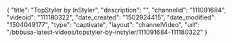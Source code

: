 {
    "title": "TopStyler by InStyler",
    "description": "",
    "channelid": "111091684",
    "videoid": "111180322",
    "date_created": "1502924415",
    "date_modified": "1504049177",
    "type": "captivate",
    "layout": "channelVideo",
    "url": "\/bbbusa-latest-videos\/topstyler-by-instyler\/111091684-111180322"
}
